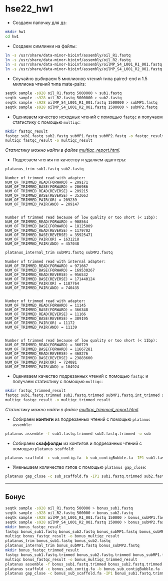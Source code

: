 # hse22_hw1

* Создаем папочку для дз:
```bash
mkdir hw1
cd hw1
```

* Создаем симлинки на файлы:
```bash
ln -s /usr/share/data-minor-bioinf/assembly/oil_R1.fastq
ln -s /usr/share/data-minor-bioinf/assembly/oil_R2.fastq
ln -s /usr/share/data-minor-bioinf/assembly/oilMP_S4_L001_R1_001.fastq
ln -s /usr/share/data-minor-bioinf/assembly/oilMP_S4_L001_R2_001.fastq
```

* Случайно выбираем 5 миллионов чтений типа paired-end и 1.5 миллиона чтений типа mate-pairs:
```bash
seqtk sample -s928 oil_R1.fastq 5000000 > sub1.fastq
seqtk sample -s928 oil_R2.fastq 5000000 > sub2.fastq
seqtk sample -s928 oilMP_S4_L001_R1_001.fastq 1500000 > subMP1.fastq
seqtk sample -s928 oilMP_S4_L001_R2_001.fastq 1500000 > subMP2.fastq
```

* Оцениваем качество исходных чтений с помощью `fastqc` и получаем статистику с помощью `multiqc`:
```bash
mkdir fastqc_result
fastqc sub1.fastq sub2.fastq subMP1.fastq subMP2.fastq -o fastqc_result
multiqc fastqc_result -o multiqc_result
```
_Статистику можно найти в файле [multiqc_report.html](multiqc_report.html)._

* Подрезаем чтения по качеству и удаляем адаптеры:

```bash
platanus_trim sub1.fastq sub2.fastq
```

```commandline
Number of trimmed read with adapter: 
NUM_OF_TRIMMED_READ(FORWARD) = 209171
NUM_OF_TRIMMED_BASE(FORWARD) = 206986
NUM_OF_TRIMMED_READ(REVERSE) = 209215
NUM_OF_TRIMMED_BASE(REVERSE) = 353663
NUM_OF_TRIMMED_PAIR(OR) = 209239
NUM_OF_TRIMMED_PAIR(AND) = 209147


Number of trimmed read because of low quality or too short (< 11bp): 
NUM_OF_TRIMMED_READ(FORWARD) = 908564
NUM_OF_TRIMMED_BASE(FORWARD) = 18125009
NUM_OF_TRIMMED_READ(REVERSE) = 1179702
NUM_OF_TRIMMED_BASE(REVERSE) = 35925471
NUM_OF_TRIMMED_PAIR(OR) = 1631218
NUM_OF_TRIMMED_PAIR(AND) = 457048
```

```bash
platanus_internal_trim subMP1.fastq subMP2.fastq
```

```commandline
Number of trimmed read with internal adapter: 
NUM_OF_TRIMMED_READ(FORWARD) = 971667
NUM_OF_TRIMMED_BASE(FORWARD) = 169530267
NUM_OF_TRIMMED_READ(REVERSE) = 956532
NUM_OF_TRIMMED_BASE(REVERSE) = 171440124
NUM_OF_TRIMMED_PAIR(OR) = 1187764
NUM_OF_TRIMMED_PAIR(AND) = 740435


Number of trimmed read with adapter: 
NUM_OF_TRIMMED_READ(FORWARD) = 11145
NUM_OF_TRIMMED_BASE(FORWARD) = 366348
NUM_OF_TRIMMED_READ(REVERSE) = 11166
NUM_OF_TRIMMED_BASE(REVERSE) = 389195
NUM_OF_TRIMMED_PAIR(OR) = 11172
NUM_OF_TRIMMED_PAIR(AND) = 11139


Number of trimmed read because of low quality or too short (< 11bp): 
NUM_OF_TRIMMED_READ(FORWARD) = 360729
NUM_OF_TRIMMED_BASE(FORWARD) = 11667281
NUM_OF_TRIMMED_READ(REVERSE) = 468276
NUM_OF_TRIMMED_BASE(REVERSE) = 23883600
NUM_OF_TRIMMED_PAIR(OR) = 724081
NUM_OF_TRIMMED_PAIR(AND) = 104924
```

* Оцениваем качество подрезанных чтений с помощью `fastqc` и получаем статистику с помощью `multiqc`:
```bash
mkdir fastqc_trimmed_result
fastqc sub1.fastq.trimmed sub2.fastq.trimmed subMP1.fastq.int_trimmed subMP2.fastq.int_trimmed -o fastqc_trimmed_result
multiqc fastqc_result -o multiqc_trimmed_result
```
_Статистику можно найти в файле [multiqc_trimmed_report.html](multiqc_trimmed_report.html)._

* Собираем **контиги** из подрезанных чтений с помощью `platanus assemble`:
```bash
platanus assemble -f sub1.fastq.trimmed sub2.fastq.trimmed -o sub
```

* Собираем **скаффолды** из контигов и подрезанных чтений с помощью `platanus scaffold`:
```bash
platanus scaffold -c sub_contig.fa -b sub_contigBubble.fa -IP1 sub1.fastq.trimmed sub2.fastq.trimmed -OP2 subMP1.fastq.int_trimmed subMP2.fastq.int_trimmed -o sub
```

* Уменьшаем количество гэпов с помощью `platanus gap_close`:
```bash
platanus gap_close -c sub_scaffold.fa -IP1 sub1.fastq.trimmed sub2.fastq.trimmed -OP2 subMP1.fastq.int_trimmed subMP2.fastq.int_trimmed -o sub
```

___

## Бонус
```bash
seqtk sample -s928 oil_R1.fastq 500000 > bonus_sub1.fastq
seqtk sample -s928 oil_R2.fastq 500000 > bonus_sub2.fastq
seqtk sample -s928 oilMP_S4_L001_R1_001.fastq 150000 > bonus_subMP1.fastq
seqtk sample -s928 oilMP_S4_L001_R2_001.fastq 150000 > bonus_subMP2.fastq
mkdir bonus_fastqc_result
fastqc bonus_sub1.fastq bonus_sub2.fastq bonus_subMP1.fastq bonus_subMP2.fastq -o bonus_fastqc_result
multiqc bonus_fastqc_result -o bonus_multiqc_result
platanus_trim bonus_sub1.fastq bonus_sub2.fastq
platanus_internal_trim bonus_subMP1.fastq bonus_subMP2.fastq
mkdir bonus_fastqc_trimmed_result
fastqc bonus_sub1.fastq.trimmed bonus_sub2.fastq.trimmed bonus_subMP1.fastq.int_trimmed bonus_subMP2.fastq.int_trimmed -o bonus_fastqc_trimmed_result
multiqc bonus_fastqc_result -o bonus_multiqc_trimmed_result
platanus assemble -f bonus_sub1.fastq.trimmed bonus_sub2.fastq.trimmed -o bonus_sub
platanus scaffold -c bonus_sub_contig.fa -b bonus_sub_contigBubble.fa -IP1 bonus_sub1.fastq.trimmed bonus_sub2.fastq.trimmed -OP2 bonus_subMP1.fastq.int_trimmed bonus_subMP2.fastq.int_trimmed -o bonus_sub
platanus gap_close -c bonus_sub_scaffold.fa -IP1 bonus_sub1.fastq.trimmed bonus_sub2.fastq.trimmed -OP2 bonus_subMP1.fastq.int_trimmed bonus_subMP2.fastq.int_trimmed -o bonus_sub
```